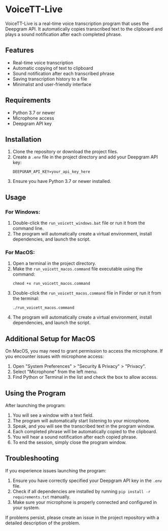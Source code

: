 # VoiceTT-Live

VoiceTT-Live is a real-time voice transcription program that uses the Deepgram API. It automatically copies transcribed text to the clipboard and plays a sound notification after each completed phrase.

## Features

- Real-time voice transcription
- Automatic copying of text to clipboard
- Sound notification after each transcribed phrase
- Saving transcription history to a file
- Minimalist and user-friendly interface

## Requirements

- Python 3.7 or newer
- Microphone access
- Deepgram API key

## Installation

1. Clone the repository or download the project files.
2. Create a `.env` file in the project directory and add your Deepgram API key:
   ```
   DEEPGRAM_API_KEY=your_api_key_here
   ```
3. Ensure you have Python 3.7 or newer installed.

## Usage

### For Windows:

1. Double-click the `run_voicett_windows.bat` file or run it from the command line.
2. The program will automatically create a virtual environment, install dependencies, and launch the script.

### For MacOS:

1. Open a terminal in the project directory.
2. Make the `run_voicett_macos.command` file executable using the command:
   ```
   chmod +x run_voicett_macos.command
   ```
3. Double-click the `run_voicett_macos.command` file in Finder or run it from the terminal:
   ```
   ./run_voicett_macos.command
   ```
4. The program will automatically create a virtual environment, install dependencies, and launch the script.

## Additional Setup for MacOS

On MacOS, you may need to grant permission to access the microphone. If you encounter issues with microphone access:

1. Open "System Preferences" > "Security & Privacy" > "Privacy".
2. Select "Microphone" from the left menu.
3. Find Python or Terminal in the list and check the box to allow access.

## Using the Program

After launching the program:

1. You will see a window with a text field.
2. The program will automatically start listening to your microphone.
3. Speak, and you will see the transcribed text in the program window.
4. Each completed phrase will be automatically copied to the clipboard.
5. You will hear a sound notification after each copied phrase.
6. To end the session, simply close the program window.

## Troubleshooting

If you experience issues launching the program:

1. Ensure you have correctly specified your Deepgram API key in the `.env` file.
2. Check if all dependencies are installed by running `pip install -r requirements.txt` manually.
3. Make sure your microphone is properly connected and configured in your system.

If problems persist, please create an issue in the project repository with a detailed description of the problem.